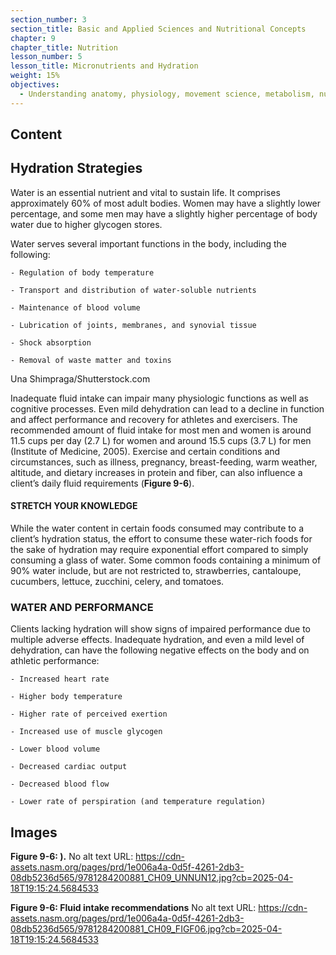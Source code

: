 ```yaml
---
section_number: 3
section_title: Basic and Applied Sciences and Nutritional Concepts
chapter: 9
chapter_title: Nutrition
lesson_number: 5
lesson_title: Micronutrients and Hydration
weight: 15%
objectives:
  - Understanding anatomy, physiology, movement science, metabolism, nutrition, and supplementation.
---
```


## Content
## Hydration Strategies

Water is an essential nutrient and vital to sustain life. It comprises approximately 60% of most adult bodies. Women may have a slightly lower percentage, and some men may have a slightly higher percentage of body water due to higher glycogen stores.

Water serves several important functions in the body, including the following:

	- Regulation of body temperature

	- Transport and distribution of water-soluble nutrients 

	- Maintenance of blood volume

	- Lubrication of joints, membranes, and synovial tissue

	- Shock absorption

	- Removal of waste matter and toxins

Una Shimpraga/Shutterstock.com

Inadequate fluid intake can impair many physiologic functions as well as cognitive processes. Even mild dehydration can lead to a decline in function and affect performance and recovery for athletes and exercisers. The recommended amount of fluid intake for most men and women is around 11.5 cups per day (2.7 L) for women and around 15.5 cups (3.7 L) for men (Institute of Medicine, 2005). Exercise and certain conditions and circumstances, such as illness, pregnancy, breast-feeding, warm weather, altitude, and dietary increases in protein and fiber, can also influence a client’s daily fluid requirements (**Figure 9-6**).

#### STRETCH YOUR KNOWLEDGE

While the water content in certain foods consumed may contribute to a client’s hydration status, the effort to consume these water-rich foods for the sake of hydration may require exponential effort compared to simply consuming a glass of water. Some common foods containing a minimum of 90% water include, but are not restricted to, strawberries, cantaloupe, cucumbers, lettuce, zucchini, celery, and tomatoes.

### WATER AND PERFORMANCE

Clients lacking hydration will show signs of impaired performance due to multiple adverse effects. Inadequate hydration, and even a mild level of dehydration, can have the following negative effects on the body and on athletic performance:

	- Increased heart rate

	- Higher body temperature

	- Higher rate of perceived exertion

	- Increased use of muscle glycogen

	- Lower blood volume

	- Decreased cardiac output

	- Decreased blood flow

	- Lower rate of perspiration (and temperature regulation)

## Images

**Figure 9-6: ).**
No alt text
URL: https://cdn-assets.nasm.org/pages/prd/1e006a4a-0d5f-4261-2db3-08db5236d565/9781284200881_CH09_UNNUN12.jpg?cb=2025-04-18T19:15:24.5684533

**Figure 9-6: Fluid intake recommendations**
No alt text
URL: https://cdn-assets.nasm.org/pages/prd/1e006a4a-0d5f-4261-2db3-08db5236d565/9781284200881_CH09_FIGF06.jpg?cb=2025-04-18T19:15:24.5684533